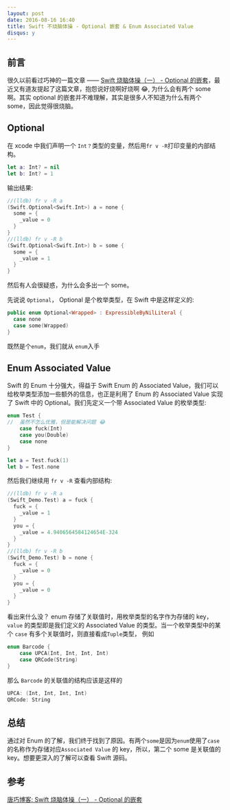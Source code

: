 ```yaml
---
layout: post
date: 2016-08-16 16:40
title: Swift 不烧脑体操 - Optional 嵌套 & Enum Associated Value
disqus: y
---
```


## 前言
很久以前看过巧神的一篇文章 ——  [Swift 烧脑体操（一） - Optional 的嵌套](http://blog.devtang.com/2016/02/27/swift-gym-1-nested-optional/)，最近又有道友提起了这篇文章，抱怨说好烧啊好烧啊 😂, 为什么会有两个 some 啊。其实 optional 的嵌套并不难理解，其实是很多人不知道为什么有两个 some，因此觉得很烧脑。

## Optional

在 xcode 中我们声明一个 `Int？`类型的变量，然后用`fr v -R`打印变量的内部结构。

```swift
let a: Int? = nil
let b: Int? = 1
```
输出结果:

```swift
//(lldb) fr v -R a
(Swift.Optional<Swift.Int>) a = none {
  some = {
    _value = 0
  }
}
//(lldb) fr v -R b
(Swift.Optional<Swift.Int>) b = some {
  some = {
    _value = 1
  }
}
```
然后有人会很疑惑，为什么会多出一个 some。

先说说 `Optional`， Optional 是个枚举类型，在 Swift 中是这样定义的:

```swift
public enum Optional<Wrapped> : ExpressibleByNilLiteral {
  case none
  case some(Wrapped)
}
```
既然是个`enum`，我们就从 `enum`入手

## Enum Associated Value

Swift 的 Enum 十分强大，得益于 Swift Enum 的 Associated Value，我们可以给枚举类型添加一些额外的信息，也正是利用了 Enum 的 Associated Value 实现了 Swift 中的 Optional。我们先定义一个带 Associated Value 的枚举类型:

```swift
enum Test {
//  虽然不怎么优雅，但是能解决问题 😂
    case fuck(Int)
    case you(Double)
    case none
}

let a = Test.fuck(1)
let b = Test.none
```
然后我们继续用 `fr v -R` 查看内部结构:

```swift
//(lldb) fr v -R a
(Swift_Demo.Test) a = fuck {
  fuck = {
    _value = 1
  }
  you = {
    _value = 4.9406564584124654E-324
  }
}
//(lldb) fr v -R b
(Swift_Demo.Test) b = none {
  fuck = {
    _value = 0
  }
  you = {
    _value = 0
  }
}
```

看出来什么没？
enum 存储了关联值时，用枚举类型的名字作为存储的 key，`value` 的类型即是我们定义的 Associated Value 的类型。当一个枚举类型中的某个 `case` 有多个关联值时，则直接看成`Tuple`类型， 例如

```swift
enum Barcode {
    case UPCA(Int, Int, Int, Int)
    case QRCode(String)
}
```

那么 `Barcode` 的关联值的结构应该是这样的

```swift
UPCA: (Int, Int, Int, Int)
QRCode: String
```

## 总结
通过对 Enum 的了解，我们终于找到了原因。有两个`some`是因为`enum`使用了`case`的名称作为存储对应`Associated Value` 的 key，所以，第二个 some 是关联值的 key。想要更深入的了解可以查看 Swift 源码。

## 参考
[唐巧博客: Swift 烧脑体操（一） - Optional 的嵌套](http://blog.devtang.com/2016/02/27/swift-gym-1-nested-optional/)

